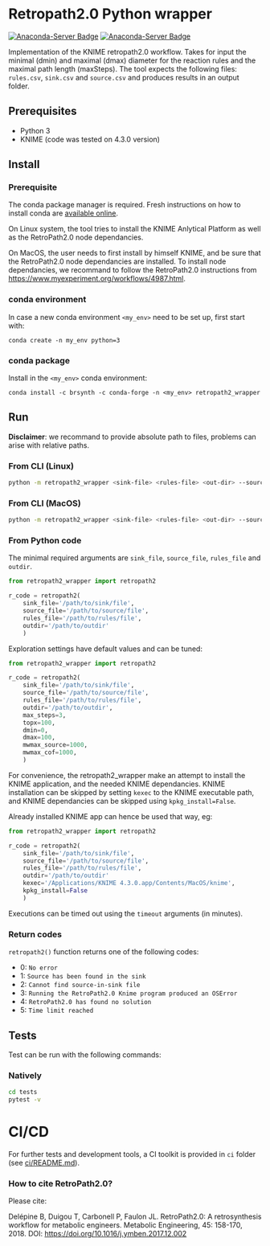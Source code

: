 # Retropath2.0 Python wrapper

[![Anaconda-Server Badge](https://anaconda.org/conda-forge/retropath2_wrapper/badges/version.svg)](https://anaconda.org/conda-forge/retropath2_wrapper) [![Anaconda-Server Badge](https://anaconda.org/conda-forge/retropath2_wrapper/badges/latest_release_date.svg)](https://anaconda.org/conda-forge/retropath2_wrapper)

Implementation of the KNIME retropath2.0 workflow. Takes for input the minimal (dmin) and maximal (dmax) diameter for the reaction rules and the maximal path length (maxSteps). The tool  expects the following files: `rules.csv`, `sink.csv` and `source.csv` and produces results in an output folder.

## Prerequisites

* Python 3
* KNIME (code was tested on 4.3.0 version)

## Install

### Prerequisite

The conda package manager is required. Fresh instructions on how to install conda are [available online](https://docs.conda.io/projects/conda/en/latest/user-guide/install/).

On Linux system, the tool tries to install the KNIME Anlytical Platform as well as the RetroPath2.0 node dependancies.

On MacOS, the user needs to first install by himself KNIME, and be sure that the RetroPath2.0 node dependancies are installed. To install node dependancies, we recommand to follow the RetroPath2.0 instructions from https://www.myexperiment.org/workflows/4987.html.

### conda environment

In case a new conda environment `<my_env>` need to be set up, first start with:
```shell
conda create -n my_env python=3
```

### conda package

Install in the `<my_env>` conda environment:
```shell
conda install -c brsynth -c conda-forge -n <my_env> retropath2_wrapper 
```

## Run

**Disclaimer**: we recommand to provide absolute path to files, problems can arise with relative paths.

### From CLI (Linux)
```sh
python -m retropath2_wrapper <sink-file> <rules-file> <out-dir> --source_file <source-file>
```

### From CLI (MacOS)
```sh
python -m retropath2_wrapper <sink-file> <rules-file> <out-dir> --source_file <source-file> --kexec <path-to-knime-exec>
```

### From Python code

The minimal required arguments are `sink_file`, `source_file`, `rules_file` and `outdir`.
```python
from retropath2_wrapper import retropath2

r_code = retropath2(
    sink_file='/path/to/sink/file',
    source_file='/path/to/source/file',
    rules_file='/path/to/rules/file',
    outdir='/path/to/outdir'
    )
```

Exploration settings have default values and can be tuned:
```python
from retropath2_wrapper import retropath2

r_code = retropath2(
    sink_file='/path/to/sink/file',
    source_file='/path/to/source/file',
    rules_file='/path/to/rules/file',
    outdir='/path/to/outdir',
    max_steps=3,
    topx=100,
    dmin=0,
    dmax=100,
    mwmax_source=1000,
    mwmax_cof=1000,
    )
```

For convenience, the retropath2_wrapper make an attempt to install the KNIME application, and the needed KNIME dependancies. KNIME installation can be skipped by setting  `kexec` to the KNIME executable path, and KNIME dependancies can be skipped using `kpkg_install=False`.

Already installed KNIME app can hence be used that way, eg:
```python
from retropath2_wrapper import retropath2

r_code = retropath2(
    sink_file='/path/to/sink/file',
    source_file='/path/to/source/file',
    rules_file='/path/to/rules/file',
    outdir='/path/to/outdir'
    kexec='/Applications/KNIME 4.3.0.app/Contents/MacOS/knime',
    kpkg_install=False
    )
```

Executions can be timed out using the `timeout` arguments (in minutes).

### Return codes

`retropath2()` function returns one of the following codes:
* 0: `No error`
* 1: `Source has been found in the sink`
* 2: `Cannot find source-in-sink file`
* 3: `Running the RetroPath2.0 Knime program produced an OSError`
* 4: `RetroPath2.0 has found no solution`
* 5: `Time limit reached`


## Tests
Test can be run with the following commands:

### Natively
```sh
cd tests
pytest -v
```

# CI/CD
For further tests and development tools, a CI toolkit is provided in `ci` folder (see [ci/README.md](ci/README.md)).


### How to cite RetroPath2.0?
Please cite:

Delépine B, Duigou T, Carbonell P, Faulon JL. RetroPath2.0: A retrosynthesis workflow for metabolic engineers. Metabolic Engineering, 45: 158-170, 2018. DOI: https://doi.org/10.1016/j.ymben.2017.12.002
